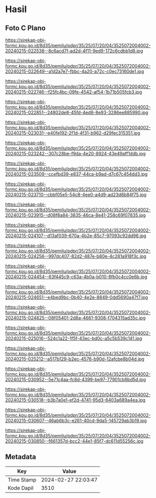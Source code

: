 # Hasil

## Foto C Plano

https://sirekap-obj-formc.kpu.go.id/8d35/pemilu/pdpr/35/25/07/20/04/3525072004002-20240215-022538--8c6acd7f-ad2d-4f11-9ed9-172c6cdbb1d8.jpg

https://sirekap-obj-formc.kpu.go.id/8d35/pemilu/pdpr/35/25/07/20/04/3525072004002-20240215-022649--a1d2a7e7-fbbc-4a20-a72c-c0ec73160de1.jpg

https://sirekap-obj-formc.kpu.go.id/8d35/pemilu/pdpr/35/25/07/20/04/3525072004002-20240215-022746--f25fc4bc-09fe-4542-af54-1b71b505fcb3.jpg

https://sirekap-obj-formc.kpu.go.id/8d35/pemilu/pdpr/35/25/07/20/04/3525072004002-20240215-022851--24802de8-45fd-4ed8-8e93-3286ee885990.jpg

https://sirekap-obj-formc.kpu.go.id/8d35/pemilu/pdpr/35/25/07/20/04/3525072004002-20240215-023031--e40fe192-2f1d-4f31-b962-d29fec315351.jpg

https://sirekap-obj-formc.kpu.go.id/8d35/pemilu/pdpr/35/25/07/20/04/3525072004002-20240215-023242--307c28be-f9da-4e20-8924-43e49aff1ddb.jpg

https://sirekap-obj-formc.kpu.go.id/8d35/pemilu/pdpr/35/25/07/20/04/3525072004002-20240215-023509--ccefbd39-e837-44ca-b9ad-d7c67c454dd3.jpg

https://sirekap-obj-formc.kpu.go.id/8d35/pemilu/pdpr/35/25/07/20/04/3525072004002-20240215-023710--cbbf05e5-54c8-4ee0-a4d9-ad23d6b84f75.jpg

https://sirekap-obj-formc.kpu.go.id/8d35/pemilu/pdpr/35/25/07/20/04/3525072004002-20240215-023915--d08f8a84-3835-46ca-8e41-258c69f07835.jpg

https://sirekap-obj-formc.kpu.go.id/8d35/pemilu/pdpr/35/25/07/20/04/3525072004002-20240215-024107--d13af039-670a-4b2e-85c7-97093c92dd96.jpg

https://sirekap-obj-formc.kpu.go.id/8d35/pemilu/pdpr/35/25/07/20/04/3525072004002-20240215-024256--997dc407-82d2-487e-b80e-4c281a918f3c.jpg

https://sirekap-obj-formc.kpu.go.id/8d35/pemilu/pdpr/35/25/07/20/04/3525072004002-20240215-024454--63f445c9-c63a-4b0a-b010-8fb0c4cc0e6b.jpg

https://sirekap-obj-formc.kpu.go.id/8d35/pemilu/pdpr/35/25/07/20/04/3525072004002-20240215-024651--e4bed9bc-0b40-4e2e-8849-0dd5690a47f7.jpg

https://sirekap-obj-formc.kpu.go.id/8d35/pemilu/pdpr/35/25/07/20/04/3525072004002-20240215-024825--08f05401-2d8a-4661-9308-f704315ad35c.jpg

https://sirekap-obj-formc.kpu.go.id/8d35/pemilu/pdpr/35/25/07/20/04/3525072004002-20240215-025016--524c1a22-1f5f-43ec-bd0c-a5c5b539c141.jpg

https://sirekap-obj-formc.kpu.go.id/8d35/pemilu/pdpr/35/25/07/20/04/3525072004002-20240215-025212--a517b129-b2ec-4576-b90d-12afcbe8b04d.jpg

https://sirekap-obj-formc.kpu.go.id/8d35/pemilu/pdpr/35/25/07/20/04/3525072004002-20240215-030952--5e71c4aa-fc8d-4399-be97-77901cb6bd5d.jpg

https://sirekap-obj-formc.kpu.go.id/8d35/pemilu/pdpr/35/25/07/20/04/3525072004002-20240215-030518--b3b7a0e1-ef2d-4741-95d3-6403a689a4ea.jpg

https://sirekap-obj-formc.kpu.go.id/8d35/pemilu/pdpr/35/25/07/20/04/3525072004002-20240215-030607--46ab6b3c-e261-40cd-9da5-145729ab3b19.jpg

https://sirekap-obj-formc.kpu.go.id/8d35/pemilu/pdpr/35/25/07/20/04/3525072004002-20240215-030850--f661357d-bcc2-44e1-85f7-dc611d55256c.jpg


## Metadata

| Key        | Value               |
| ---------- | ------------------- |
| Time Stamp | 2024-02-27 22:03:47 |
| Kode Dapil | 3510                |



